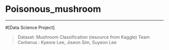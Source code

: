 # Poisonous_mushroom

----

#[Data Science Project]

> Dataset: Mushroom Classification (resource from Kaggle)
> Team Cerberus : Kyeore Lee, Jiseon Sim, Suyeon Lee
